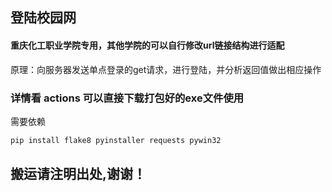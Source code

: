 ## 登陆校园网

#### 重庆化工职业学院专用，其他学院的可以自行修改url链接结构进行适配

原理：向服务器发送单点登录的get请求，进行登陆，并分析返回值做出相应操作

### 详情看 actions 可以直接下载打包好的exe文件使用


需要依赖

```python
pip install flake8 pyinstaller requests pywin32
```

## 搬运请注明出处,谢谢！
